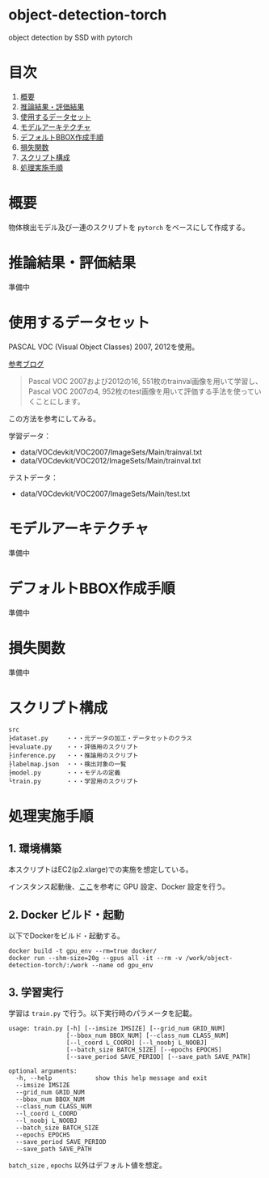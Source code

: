 # object-detection-torch

object detection by SSD with pytorch

# 目次

1. [概要](#anchor1)
1. [推論結果・評価結果](#anchor2)
1. [使用するデータセット](#anchor3)
1. [モデルアーキテクチャ](#anchor4)
1. [デフォルトBBOX作成手順](#anchor5)
1. [損失関数](#anchor6)
1. [スクリプト構成](#anchor7)
1. [処理実施手順](#anchor8)

<a id="anchor1"></a>

# 概要

物体検出モデル及び一連のスクリプトを `pytorch` をベースにして作成する。

<a id="anchor2"></a>

# 推論結果・評価結果

準備中

<a id="anchor3"></a>

# 使用するデータセット

PASCAL VOC (Visual Object Classes) 2007, 2012を使用。

[参考ブログ](https://www.sigfoss.com/developer_blog/detail?actual_object_id=247)

> Pascal VOC 2007および2012の16, 551枚のtrainval画像を用いて学習し、Pascal VOC 2007の4, 952枚のtest画像を用いて評価する手法を使っていくことにします。

この方法を参考にしてみる。

学習データ：

* data/VOCdevkit/VOC2007/ImageSets/Main/trainval.txt
* data/VOCdevkit/VOC2012/ImageSets/Main/trainval.txt

テストデータ：

* data/VOCdevkit/VOC2007/ImageSets/Main/test.txt

<a id="anchor4"></a>

# モデルアーキテクチャ

準備中

<a id="anchor5"></a>

# デフォルトBBOX作成手順

準備中

<a id="anchor6"></a>

# 損失関数

準備中

<a id="anchor7"></a>

# スクリプト構成

``` 
src
├dataset.py     ・・・元データの加工・データセットのクラス
├evaluate.py    ・・・評価用のスクリプト
├inference.py   ・・・推論用のスクリプト
├labelmap.json  ・・・検出対象の一覧
├model.py       ・・・モデルの定義
└train.py       ・・・学習用のスクリプト
```

<a id="anchor8"></a>

# 処理実施手順

## 1. 環境構築

本スクリプトはEC2(p2.xlarge)での実施を想定している。

インスタンス起動後、[ここ](https://github.com/rs1004/tips/blob/master/setup/set_gpu_and_docker.md)を参考に GPU 設定、Docker 設定を行う。

## 2. Docker ビルド・起動

以下でDockerをビルド・起動する。

``` 
docker build -t gpu_env --rm=true docker/
docker run --shm-size=20g --gpus all -it --rm -v /work/object-detection-torch/:/work --name od gpu_env
```

## 3. 学習実行

学習は `train.py` で行う。以下実行時のパラメータを記載。

``` 
usage: train.py [-h] [--imsize IMSIZE] [--grid_num GRID_NUM]
                [--bbox_num BBOX_NUM] [--class_num CLASS_NUM]
                [--l_coord L_COORD] [--l_noobj L_NOOBJ]
                [--batch_size BATCH_SIZE] [--epochs EPOCHS]
                [--save_period SAVE_PERIOD] [--save_path SAVE_PATH]

optional arguments:
  -h, --help            show this help message and exit
  --imsize IMSIZE
  --grid_num GRID_NUM
  --bbox_num BBOX_NUM
  --class_num CLASS_NUM
  --l_coord L_COORD
  --l_noobj L_NOOBJ
  --batch_size BATCH_SIZE
  --epochs EPOCHS
  --save_period SAVE_PERIOD
  --save_path SAVE_PATH
```

`batch_size` , `epochs` 以外はデフォルト値を想定。

